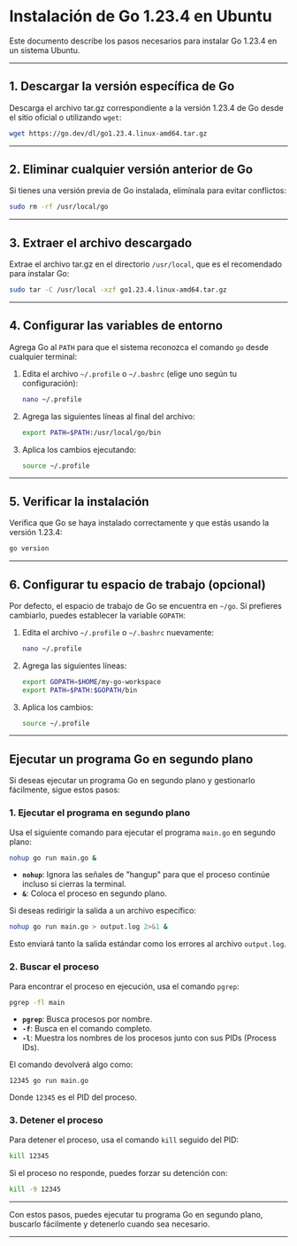 # Instalación de Go 1.23.4 en Ubuntu

Este documento describe los pasos necesarios para instalar Go 1.23.4 en un sistema Ubuntu.

---

## 1. Descargar la versión específica de Go
Descarga el archivo tar.gz correspondiente a la versión 1.23.4 de Go desde el sitio oficial o utilizando `wget`:

```bash
wget https://go.dev/dl/go1.23.4.linux-amd64.tar.gz
```

---

## 2. Eliminar cualquier versión anterior de Go
Si tienes una versión previa de Go instalada, elimínala para evitar conflictos:

```bash
sudo rm -rf /usr/local/go
```

---

## 3. Extraer el archivo descargado
Extrae el archivo tar.gz en el directorio `/usr/local`, que es el recomendado para instalar Go:

```bash
sudo tar -C /usr/local -xzf go1.23.4.linux-amd64.tar.gz
```

---

## 4. Configurar las variables de entorno
Agrega Go al `PATH` para que el sistema reconozca el comando `go` desde cualquier terminal:

1. Edita el archivo `~/.profile` o `~/.bashrc` (elige uno según tu configuración):

   ```bash
   nano ~/.profile
   ```

2. Agrega las siguientes líneas al final del archivo:

   ```bash
   export PATH=$PATH:/usr/local/go/bin
   ```

3. Aplica los cambios ejecutando:

   ```bash
   source ~/.profile
   ```

---

## 5. Verificar la instalación
Verifica que Go se haya instalado correctamente y que estás usando la versión 1.23.4:

```bash
go version
```
---

## 6. Configurar tu espacio de trabajo (opcional)
Por defecto, el espacio de trabajo de Go se encuentra en `~/go`. Si prefieres cambiarlo, puedes establecer la variable `GOPATH`:

1. Edita el archivo `~/.profile` o `~/.bashrc` nuevamente:

   ```bash
   nano ~/.profile
   ```

2. Agrega las siguientes líneas:

   ```bash
   export GOPATH=$HOME/my-go-workspace
   export PATH=$PATH:$GOPATH/bin
   ```

3. Aplica los cambios:

   ```bash
   source ~/.profile
   ```

---

## Ejecutar un programa Go en segundo plano

Si deseas ejecutar un programa Go en segundo plano y gestionarlo fácilmente, sigue estos pasos:

### 1. Ejecutar el programa en segundo plano

Usa el siguiente comando para ejecutar el programa `main.go` en segundo plano:

```bash
nohup go run main.go &
```

- **`nohup`**: Ignora las señales de "hangup" para que el proceso continúe incluso si cierras la terminal.
- **`&`**: Coloca el proceso en segundo plano.

Si deseas redirigir la salida a un archivo específico:

```bash
nohup go run main.go > output.log 2>&1 &
```

Esto enviará tanto la salida estándar como los errores al archivo `output.log`.

### 2. Buscar el proceso

Para encontrar el proceso en ejecución, usa el comando `pgrep`:

```bash
pgrep -fl main
```

- **`pgrep`**: Busca procesos por nombre.
- **`-f`**: Busca en el comando completo.
- **`-l`**: Muestra los nombres de los procesos junto con sus PIDs (Process IDs).

El comando devolverá algo como:

```
12345 go run main.go
```

Donde `12345` es el PID del proceso.

### 3. Detener el proceso

Para detener el proceso, usa el comando `kill` seguido del PID:

```bash
kill 12345
```

Si el proceso no responde, puedes forzar su detención con:

```bash
kill -9 12345
```

---

Con estos pasos, puedes ejecutar tu programa Go en segundo plano, buscarlo fácilmente y detenerlo cuando sea necesario.

---